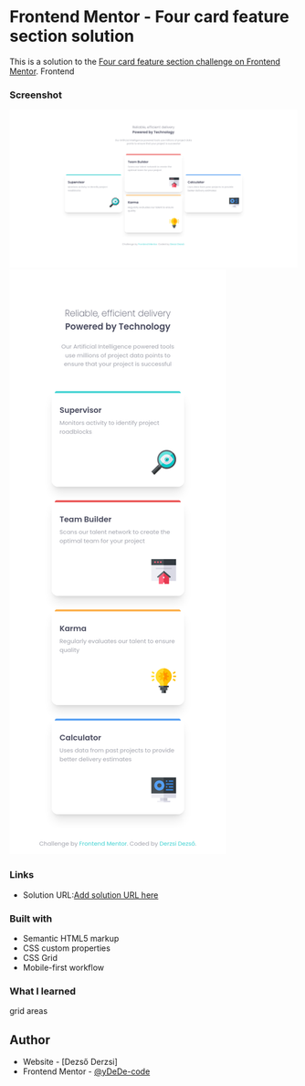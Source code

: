# Frontend Mentor - Four card feature section solution

This is a solution to the [Four card feature section challenge on Frontend Mentor](https://www.frontendmentor.io/challenges/four-card-feature-section-weK1eFYK). Frontend 

### Screenshot

![](screenshots/screenshot-desktop.png)
![](screenshots/screenshot-mobile.png)



### Links

- Solution URL:[Add solution URL here](https://frontendmentor-four-card-project.netlify.app/)

### Built with

- Semantic HTML5 markup
- CSS custom properties
- CSS Grid
- Mobile-first workflow


### What I learned
grid areas


## Author

- Website - [Dezső Derzsi]
- Frontend Mentor - [@yDeDe-code](https://www.frontendmentor.io/profile/DeDe-code)
